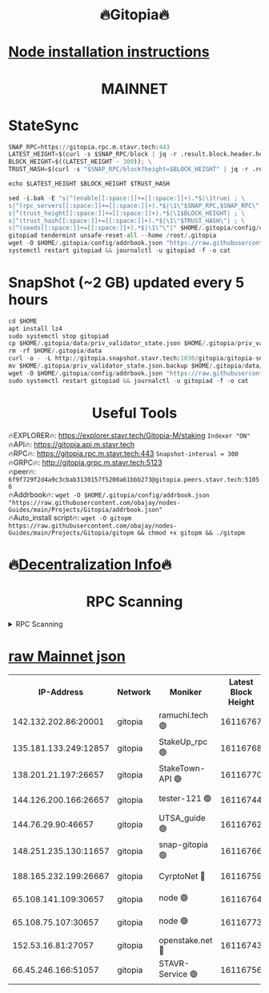 <h1 align="center"> 🔥Gitopia🔥</h1>

[Node installation instructions](https://github.com/obajay/nodes-Guides/tree/main/Projects/Gitopia)
=

<h1 align="center"> MAINNET</h1>

# StateSync
```python
SNAP_RPC=https://gitopia.rpc.m.stavr.tech:443
LATEST_HEIGHT=$(curl -s $SNAP_RPC/block | jq -r .result.block.header.height); \
BLOCK_HEIGHT=$((LATEST_HEIGHT - 300)); \
TRUST_HASH=$(curl -s "$SNAP_RPC/block?height=$BLOCK_HEIGHT" | jq -r .result.block_id.hash)

echo $LATEST_HEIGHT $BLOCK_HEIGHT $TRUST_HASH

sed -i.bak -E "s|^(enable[[:space:]]+=[[:space:]]+).*$|\1true| ; \
s|^(rpc_servers[[:space:]]+=[[:space:]]+).*$|\1\"$SNAP_RPC,$SNAP_RPC\"| ; \
s|^(trust_height[[:space:]]+=[[:space:]]+).*$|\1$BLOCK_HEIGHT| ; \
s|^(trust_hash[[:space:]]+=[[:space:]]+).*$|\1\"$TRUST_HASH\"| ; \
s|^(seeds[[:space:]]+=[[:space:]]+).*$|\1\"\"|" $HOME/.gitopia/config/config.toml
gitopiad tendermint unsafe-reset-all --home /root/.gitopia
wget -O $HOME/.gitopia/config/addrbook.json "https://raw.githubusercontent.com/obajay/nodes-Guides/main/Projects/Gitopia/addrbook.json"
systemctl restart gitopiad && journalctl -u gitopiad -f -o cat
```
# SnapShot (~2 GB) updated every 5 hours
```python
cd $HOME
apt install lz4
sudo systemctl stop gitopiad
cp $HOME/.gitopia/data/priv_validator_state.json $HOME/.gitopia/priv_validator_state.json.backup
rm -rf $HOME/.gitopia/data
curl -o - -L http://gitopia.snapshot.stavr.tech:1030/gitopia/gitopia-snap.tar.lz4 | lz4 -c -d - | tar -x -C $HOME/.gitopia --strip-components 2
mv $HOME/.gitopia/priv_validator_state.json.backup $HOME/.gitopia/data/priv_validator_state.json
wget -O $HOME/.gitopia/config/addrbook.json "https://raw.githubusercontent.com/obajay/nodes-Guides/main/Projects/Gitopia/addrbook.json"
sudo systemctl restart gitopiad && journalctl -u gitopiad -f -o cat
```
 <h1 align="center"> Useful Tools</h1>

🔥EXPLORER🔥:      https://explorer.stavr.tech/Gitopia-M/staking  `Indexer "ON"` \
🔥API🔥: 			 		 https://gitopia.api.m.stavr.tech \
🔥RPC🔥:           https://gitopia.rpc.m.stavr.tech:443              `Snapshot-interval = 300` \
🔥GRPC🔥:          http://gitopia.grpc.m.stavr.tech:5123 \
🔥peer🔥:					 `6f9f729f2d4a9c3cbab3130157f5200a61bbb273@gitopia.peers.stavr.tech:51056` \
🔥Addrbook🔥:    ```wget -O $HOME/.gitopia/config/addrbook.json "https://raw.githubusercontent.com/obajay/nodes-Guides/main/Projects/Gitopia/addrbook.json"``` \
🔥Auto_install script🔥: ```wget -O gitopm https://raw.githubusercontent.com/obajay/nodes-Guides/main/Projects/Gitopia/gitopm && chmod +x gitopm && ./gitopm```

🔥[Decentralization Info](https://github.com/obajay/StateSync-snapshots/tree/main/Projects/Gitopia/Decentralization)🔥
=

<h1 align="center"> RPC Scanning</h1>

<details>
<summary>RPC Scanning</summary>

<h2 align="center"> We scan nodes in real time every 4 hours. And we provide the final result of RPC endpoints.
We cannot influence the operation of these nodes in any way. </h2>


```python
If Voting Power is higher than 0 --> then the Node is a validator of the network and may be subject to attack and be a potential threat to the chain.
```
```python
We marked such validators with a red symbol
```

</details>

[raw Mainnet json](https://rpc-check.gitopm.stavr.tech/gitopm/rpc-gitopm-result.json)
=

<table><tr><th>IP-Address</th><th>Network</th><th>Moniker</th><th>Latest Block Height</th><th>Earliest Block Height</th><th>Catching Up</th><th>Tx Index</th><th>Voting Power</th><th>Scan Time</th></tr><tr><td>142.132.202.86:20001</td><td>gitopia</td><td>ramuchi.tech 🟢</td><td>16116767</td><td>6548337</td><td>False</td><td>on</td><td>0</td><td>2024-03-29T15:27:39.021530753UTC</td></tr><tr><td>135.181.133.249:12857</td><td>gitopia</td><td>StakeUp_rpc 🟢</td><td>16116768</td><td>8010001</td><td>False</td><td>on</td><td>0</td><td>2024-03-29T15:27:39.331677645UTC</td></tr><tr><td>138.201.21.197:26657</td><td>gitopia</td><td>StakeTown-API 🟢</td><td>16116770</td><td>12733501</td><td>False</td><td>on</td><td>0</td><td>2024-03-29T15:27:43.709129421UTC</td></tr><tr><td>144.126.200.166:26657</td><td>gitopia</td><td>tester-121 🟢</td><td>16116744</td><td>12832814</td><td>False</td><td>off</td><td>0</td><td>2024-03-29T15:27:02.507394270UTC</td></tr><tr><td>144.76.29.90:46657</td><td>gitopia</td><td>UTSA_guide 🟢</td><td>16116762</td><td>13035301</td><td>False</td><td>on</td><td>0</td><td>2024-03-29T15:27:30.006630786UTC</td></tr><tr><td>148.251.235.130:11657</td><td>gitopia</td><td>snap-gitopia 🟢</td><td>16116766</td><td>14941501</td><td>False</td><td>on</td><td>0</td><td>2024-03-29T15:27:36.769530523UTC</td></tr><tr><td>188.165.232.199:26667</td><td>gitopia</td><td>CyrptoNet 🔴</td><td>16116759</td><td>15044042</td><td>False</td><td>off</td><td>18667</td><td>2024-03-29T15:27:25.736723367UTC</td></tr><tr><td>65.108.141.109:30657</td><td>gitopia</td><td>node 🟢</td><td>16116764</td><td>15095965</td><td>False</td><td>on</td><td>0</td><td>2024-03-29T15:27:34.459517125UTC</td></tr><tr><td>65.108.75.107:30657</td><td>gitopia</td><td>node 🟢</td><td>16116773</td><td>15146660</td><td>False</td><td>on</td><td>0</td><td>2024-03-29T15:27:48.088788918UTC</td></tr><tr><td>152.53.16.81:27057</td><td>gitopia</td><td>openstake.net 🔴</td><td>16116743</td><td>15970501</td><td>False</td><td>off</td><td>45438</td><td>2024-03-29T15:27:00.180759634UTC</td></tr><tr><td>66.45.246.166:51057</td><td>gitopia</td><td>STAVR-Service 🟢</td><td>16116756</td><td>16113001</td><td>False</td><td>on</td><td>0</td><td>2024-03-29T15:27:21.404398016UTC</td></tr></table>
